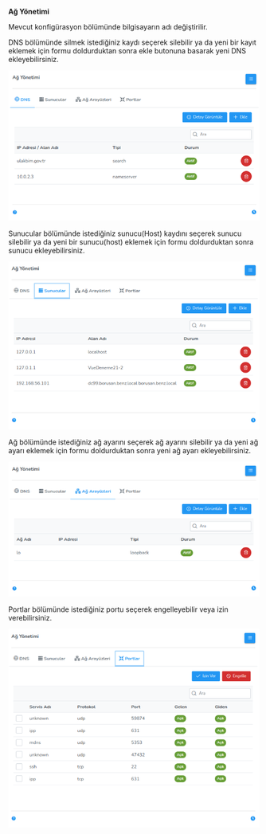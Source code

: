 **Ağ Yönetimi**

Mevcut konfigürasyon bölümünde bilgisayarın adı değiştirilir.

DNS bölümünde silmek istediğiniz kaydı seçerek silebilir ya da yeni bir kayıt eklemek için formu doldurduktan sonra ekle butonuna basarak yeni DNS ekleyebilirsiniz.

[![Ag Yonetimi](../images/computerManagement/networkManagementDns.png)](../images/computerManagement/networkManagementDns.png)

Sunucular bölümünde istediğiniz sunucu(Host) kaydını seçerek sunucu silebilir ya da yeni bir sunucu(host) eklemek için formu doldurduktan sonra sunucu ekleyebilirsiniz.

[![Ag Yonetimi](../images/computerManagement/networkManagementServers.png)](../images/computerManagement/networkManagementServers.png)

Ağ bölümünde istediğiniz ağ ayarını seçerek ağ ayarını silebilir ya da yeni ağ ayarı eklemek için formu doldurduktan sonra yeni ağ ayarı ekleyebilirsiniz.

[![Ag Yonetimi](../images/computerManagement/networkManagementNetworkInterfaces.png)](../images/computerManagement/networkManagementNetworkInterfaces.png)

Portlar bölümünde istediğiniz portu seçerek engelleyebilir veya izin verebilirsiniz.

[![Ag Yonetimi](../images/computerManagement/networkManagementPorts.png)](../images/computerManagement/networkManagementPorts.png)
<link href=/lider3.0/assets/style.css rel=stylesheet></link>
